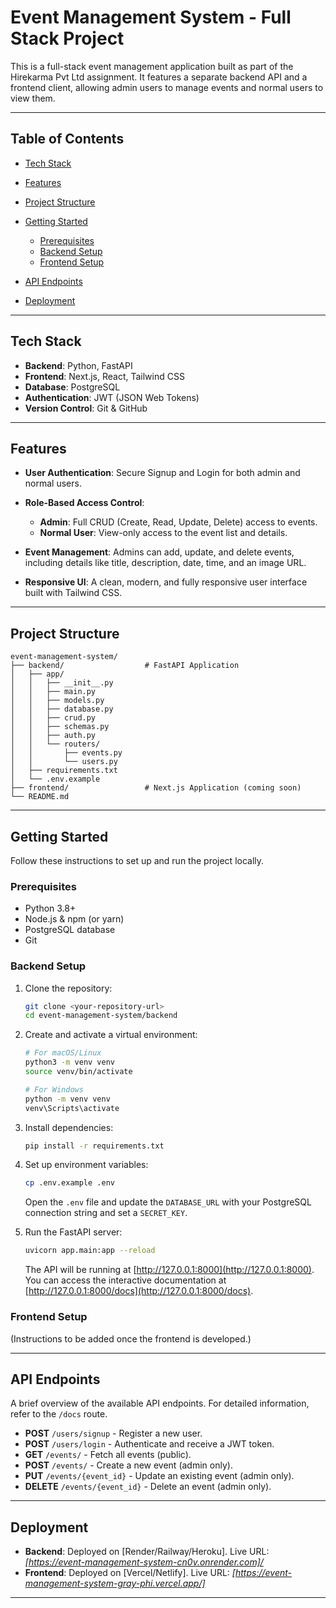 # Event Management System - Full Stack Project

This is a full-stack event management application built as part of the Hirekarma Pvt Ltd assignment. It features a separate backend API and a frontend client, allowing admin users to manage events and normal users to view them.

---

## Table of Contents

* [Tech Stack](#tech-stack)
* [Features](#features)
* [Project Structure](#project-structure)
* [Getting Started](#getting-started)

  * [Prerequisites](#prerequisites)
  * [Backend Setup](#backend-setup)
  * [Frontend Setup](#frontend-setup)
* [API Endpoints](#api-endpoints)
* [Deployment](#deployment)


---

## Tech Stack

* **Backend**: Python, FastAPI
* **Frontend**: Next.js, React, Tailwind CSS
* **Database**: PostgreSQL
* **Authentication**: JWT (JSON Web Tokens)
* **Version Control**: Git & GitHub

---

## Features

* **User Authentication**: Secure Signup and Login for both admin and normal users.
* **Role-Based Access Control**:

  * **Admin**: Full CRUD (Create, Read, Update, Delete) access to events.
  * **Normal User**: View-only access to the event list and details.
* **Event Management**: Admins can add, update, and delete events, including details like title, description, date, time, and an image URL.
* **Responsive UI**: A clean, modern, and fully responsive user interface built with Tailwind CSS.

---

## Project Structure

```
event-management-system/
├── backend/                  # FastAPI Application
│   ├── app/
│   │   ├── __init__.py
│   │   ├── main.py
│   │   ├── models.py
│   │   ├── database.py
│   │   ├── crud.py
│   │   ├── schemas.py
│   │   ├── auth.py
│   │   └── routers/
│   │       ├── events.py
│   │       └── users.py
│   ├── requirements.txt
│   └── .env.example
├── frontend/                 # Next.js Application (coming soon)
└── README.md
```

---

## Getting Started

Follow these instructions to set up and run the project locally.

### Prerequisites

* Python 3.8+
* Node.js & npm (or yarn)
* PostgreSQL database
* Git

### Backend Setup

1. Clone the repository:

   ```bash
   git clone <your-repository-url>
   cd event-management-system/backend
   ```

2. Create and activate a virtual environment:

   ```bash
   # For macOS/Linux
   python3 -m venv venv
   source venv/bin/activate

   # For Windows
   python -m venv venv
   venv\Scripts\activate
   ```

3. Install dependencies:

   ```bash
   pip install -r requirements.txt
   ```

4. Set up environment variables:

   ```bash
   cp .env.example .env
   ```

   Open the `.env` file and update the `DATABASE_URL` with your PostgreSQL connection string and set a `SECRET_KEY`.

5. Run the FastAPI server:

   ```bash
   uvicorn app.main:app --reload
   ```

   The API will be running at [http://127.0.0.1:8000](http://127.0.0.1:8000). You can access the interactive documentation at [http://127.0.0.1:8000/docs](http://127.0.0.1:8000/docs).

### Frontend Setup

(Instructions to be added once the frontend is developed.)

---

## API Endpoints

A brief overview of the available API endpoints. For detailed information, refer to the `/docs` route.

* **POST** `/users/signup` - Register a new user.
* **POST** `/users/login` - Authenticate and receive a JWT token.
* **GET** `/events/` - Fetch all events (public).
* **POST** `/events/` - Create a new event (admin only).
* **PUT** `/events/{event_id}` - Update an existing event (admin only).
* **DELETE** `/events/{event_id}` - Delete an event (admin only).

---

## Deployment

* **Backend**: Deployed on \[Render/Railway/Heroku]. Live URL: *\[https://event-management-system-cn0v.onrender.com]/*
* **Frontend**: Deployed on \[Vercel/Netlify]. Live URL: *\[https://event-management-system-gray-phi.vercel.app/]*

---

